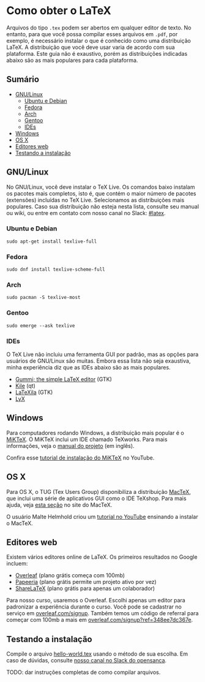 # Como obter o LaTeX

Arquivos do tipo `.tex` podem ser abertos em qualquer editor de texto. No
entanto, para que você possa compilar esses arquivos em `.pdf`, por exemplo, é
necessário instalar o que é conhecido como uma distribuição LaTeX. A
distribuição que você deve usar varia de acordo com sua plataforma. Este guia
não é exaustivo, porém as distribuições indicadas abaixo são as mais populares
para cada plataforma.

## Sumário

- [GNU/Linux](#gnulinux)
  - [Ubuntu e Debian](#ubuntu-e-debian)
  - [Fedora](#fedora)
  - [Arch](#arch)
  - [Gentoo](#gentoo)
  - [IDEs](#ides)
- [Windows](#windows)
- [OS X](#os-x)
- [Editores web](#editores-web)
- [Testando a instalação](#testando-a-instalação)

## GNU/Linux

No GNU/Linux, você deve instalar o TeX Live. Os comandos baixo instalam os
pacotes mais completos, isto é, que contém o maior número de pacotes
(extensões) incluídas no TeX Live. Selecionamos as distribuições mais
populares. Caso sua distribuição não esteja nesta lista, consulte seu manual ou
wiki, ou entre em contato com nosso canal no Slack:
[#latex](https://opensanca.slack.com/archives/latex).

### Ubuntu e Debian

    sudo apt-get install texlive-full

### Fedora

    sudo dnf install texlive-scheme-full

### Arch

    sudo pacman -S texlive-most

### Gentoo

    sudo emerge --ask texlive

### IDEs

O TeX Live não incluiu uma ferramenta GUI por padrão, mas as opções para
usuários de GNU/Linux são muitas. Embora essa lista não seja exaustiva, minha
experiência diz que as IDEs abaixo são as mais populares.

- [Gummi; the simple LaTeX editor](https://github.com/alexandervdm/gummi) (GTK)
- [Kile](http://kile.sourceforge.net/) (qt)
- [LaTeXila](https://wiki.gnome.org/Apps/LaTeXila) (GTK)
- [LyX](http://www.lyx.org/)

## Windows

Para computadores rodando Windows, a distribuição mais popular é o
[MiKTeX](http://miktex.org/). O MiKTeX inclui um IDE chamado TeXworks. Para
mais informações, veja o [manual do projeto](http://docs.miktex.org/manual/)
(em inglês).

Confira esse [tutorial de instalação do
MiKTeX](https://www.youtube.com/watch?v=FNf9aAeDhB4) no YouTube.

## OS X

Para OS X, o TUG (Tex Users Group) disponibiliza a distribuição
[MacTeX](https://tug.org/mactex/), que inclui uma série de aplicativos GUI como
o IDE TeXshop. Para mais ajuda, veja [esta
seção](https://www.tug.org/mactex/gettinghelp.html) no site do MacTeX.

O usuário Malte Helmhold criou um [tutorial no
YouTube](https://www.youtube.com/watch?v=WvGQ2Mrhf7g) ensinando a instalar o
MacTeX.

## Editores web

Existem vários editores online de LaTeX. Os primeiros resultados no Google
incluem:

- [Overleaf](https://www.overleaf.com) (plano grátis começa com 100mb)
- [Papeeria](http://papeeria.com/) (plano grátis permite um projeto ativo por
  vez)
- [ShareLaTeX](https://www.sharelatex.com/) (plano grátis para apenas um
  colaborador)

Para nosso curso, usaremos o Overleaf. Escolhi apenas um editor para padronizar
a experiência durante o curso. Você pode se cadastrar no serviço em
[overleaf.com/signup](https://www.overleaf.com/signup). Também temos um código
de referral para começar com 100mb a mais em
[overleaf.com/signup?ref=348ee7dc367e](https://www.overleaf.com/signup?ref=348ee7dc367e).

## Testando a instalação

Compile o arquivo [hello-world.tex](hello-world.tex) usando o método de sua
escolha. Em caso de dúvidas, consulte [nosso canal no Slack do
opensanca](https://opensanca.slack.com/archives/latex).

TODO: dar instruções completas de como compilar arquivos.
